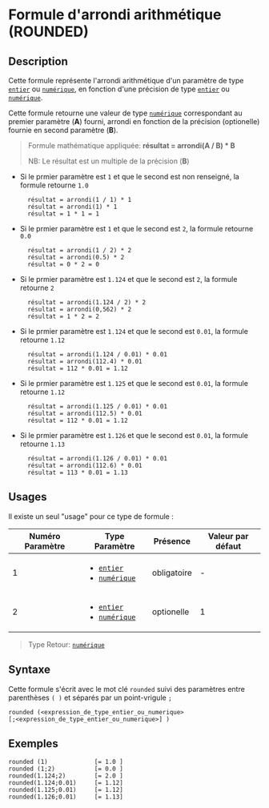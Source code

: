 # Formule d'arrondi arithmétique (ROUNDED)

## Description

Cette formule représente l'arrondi arithmétique d'un paramètre de type  [`entier`][valeur-de-retour] ou [`numérique`][valeur-de-retour], en fonction d'une précision de type [`entier`][valeur-de-retour] ou [`numérique`][valeur-de-retour].

Cette formule retourne une valeur de type [`numérique`][valeur-de-retour] correspondant au premier paramètre (__A__) fourni, arrondi en fonction de la précision (optionelle) fournie en second paramètre (__B__).

> Formule mathématique appliquée: __résultat = arrondi(A / B) * B__
>
> NB: Le résultat est un multiple de la précision (__B__)

- Si le prmier paramètre est `1` et que le second est non renseigné, la formule retourne `1.0`

        résultat = arrondi(1 / 1) * 1
        résultat = arrondi(1) * 1
        résultat = 1 * 1 = 1

- Si le prmier paramètre est `1` et que le second est `2`, la formule retourne `0.0`

        résultat = arrondi(1 / 2) * 2
        résultat = arrondi(0.5) * 2
        résultat = 0 * 2 = 0

- Si le prmier paramètre est `1.124` et que le second est `2`, la formule retourne `2`

        résultat = arrondi(1.124 / 2) * 2
        résultat = arrondi(0,562) * 2
        résultat = 1 * 2 = 2

- Si le prmier paramètre est `1.124` et que le second est `0.01`, la formule retourne `1.12`

        résultat = arrondi(1.124 / 0.01) * 0.01
        résultat = arrondi(112.4) * 0.01
        résultat = 112 * 0.01 = 1.12

- Si le prmier paramètre est `1.125` et que le second est `0.01`, la formule retourne `1.12`

        résultat = arrondi(1.125 / 0.01) * 0.01
        résultat = arrondi(112.5) * 0.01
        résultat = 112 * 0.01 = 1.12

- Si le prmier paramètre est `1.126` et que le second est `0.01`, la formule retourne `1.13`

        résultat = arrondi(1.126 / 0.01) * 0.01
        résultat = arrondi(112.6) * 0.01
        résultat = 113 * 0.01 = 1.13

## Usages

Il existe un seul "usage" pour ce type de formule :

|Numéro Paramètre|Type Paramètre|Présence|Valeur par défaut|
|--------------|--------------|--------------|--------------|
|1|<ul><li>[`entier`][valeur-de-retour]</li><li>[`numérique`][valeur-de-retour]</li></ul>|obligatoire|-|
|2|<ul><li>[`entier`][valeur-de-retour]</li><li>[`numérique`][valeur-de-retour]</li></ul>|optionelle|1|

> Type Retour: [`numérique`][valeur-de-retour]

## Syntaxe

Cette formule s'écrit avec le mot clé `rounded` suivi des paramètres entre parenthèses `( )` et séparés par un point-vrigule `;`

    rounded (<expression_de_type_entier_ou_numerique>
    [;<expression_de_type_entier_ou_numerique>] )

## Exemples

    rounded (1)             [= 1.0 ]
    rounded (1;2)           [= 0.0 ]
    rounded(1.124;2)        [= 2.0 ]
    rounded(1.124;0.01)     [= 1.12]
    rounded(1.125;0.01)     [= 1.12]
    rounded(1.126;0.01)     [= 1.13]

[valeur-de-retour]: ../../lexique.md#valeur-de-retour
